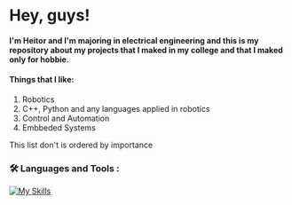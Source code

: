 <h1>Hey, guys!</h1>
<p><h4> I'm Heitor and I'm majoring in electrical engineering and this is my repository about my projects that I maked in my college and that I maked only for hobbie.</h4>
<p><h4> Things that I like: </h4>
<ol>
  <li> Robotics </li>
  <li> C++, Python and any languages applied in robotics </li>
  <li> Control and Automation </li>
  <li> Embbeded Systems</li>
</ol>
<p>This list don't is ordered by importance</p>
  

### :hammer_and_wrench: Languages and Tools :
[![My Skills](https://skillicons.dev/icons?i=cpp,python,ros,matlab,octave,blender,sketchup,js,html,css,autocad,ai,raspberrypi,arduino,unity,linux,lua,vscode,c,bash,latex)](https://skillicons.dev)
